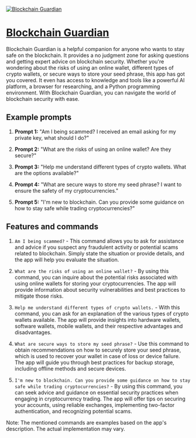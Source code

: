 [![Blockchain Guardian](https://files.oaiusercontent.com/file-ecO4CFHTxsYwVSV5O5oYhc7U?se=2123-10-17T19%3A09%3A34Z&sp=r&sv=2021-08-06&sr=b&rscc=max-age%3D31536000%2C%20immutable&rscd=attachment%3B%20filename%3D810bcf80-80d2-4a40-8fb2-1a747f2147af.png&sig=%2BW9gW9eVpYkSnPSmdYAw0WqVaBE/Xy%2BmSSM7ili7hGo%3D)](https://chat.openai.com/g/g-pRBLv6V02-blockchain-guardian)

# [Blockchain Guardian](https://chat.openai.com/g/g-pRBLv6V02-blockchain-guardian)

Blockchain Guardian is a helpful companion for anyone who wants to stay safe on the blockchain. It provides a no judgment zone for asking questions and getting expert advice on blockchain security. Whether you're wondering about the risks of using an online wallet, different types of crypto wallets, or secure ways to store your seed phrase, this app has got you covered. It even has access to knowledge and tools like a powerful AI platform, a browser for researching, and a Python programming environment. With Blockchain Guardian, you can navigate the world of blockchain security with ease.

## Example prompts

1. **Prompt 1:** "Am I being scammed? I received an email asking for my private key, what should I do?"

2. **Prompt 2:** "What are the risks of using an online wallet? Are they secure?"

3. **Prompt 3:** "Help me understand different types of crypto wallets. What are the options available?"

4. **Prompt 4:** "What are secure ways to store my seed phrase? I want to ensure the safety of my cryptocurrencies."

5. **Prompt 5:** "I'm new to blockchain. Can you provide some guidance on how to stay safe while trading cryptocurrencies?"

## Features and commands

1. `Am I being scammed?` - This command allows you to ask for assistance and advice if you suspect any fraudulent activity or potential scams related to blockchain. Simply state the situation or provide details, and the app will help you evaluate the situation.

2. `What are the risks of using an online wallet?` - By using this command, you can inquire about the potential risks associated with using online wallets for storing your cryptocurrencies. The app will provide information about security vulnerabilities and best practices to mitigate those risks.

3. `Help me understand different types of crypto wallets.` - With this command, you can ask for an explanation of the various types of crypto wallets available. The app will provide insights into hardware wallets, software wallets, mobile wallets, and their respective advantages and disadvantages.

4. `What are secure ways to store my seed phrase?` - Use this command to obtain recommendations on how to securely store your seed phrase, which is used to recover your wallet in case of loss or device failure. The app will guide you through best practices for backup storage, including offline methods and secure devices.

5. `I'm new to blockchain. Can you provide some guidance on how to stay safe while trading cryptocurrencies?` - By using this command, you can seek advice and guidance on essential security practices when engaging in cryptocurrency trading. The app will offer tips on securing your accounts, using reliable exchanges, implementing two-factor authentication, and recognizing potential scams.

Note: The mentioned commands are examples based on the app's description. The actual implementation may vary.